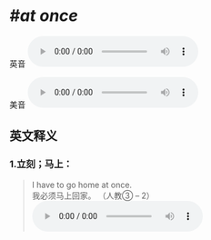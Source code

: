 # ***\#at once*** 
英音
<audio src="./media/at once1_AAC.aac" controls="controls"></audio>

美音
<audio src="./media/at once2_AAC.aac" controls="controls"></audio>



  

英文释义
---
### 1.**立刻；马上：**  

 > I have to go home at once.  
 > 我必须马上回家。  （人教③ – 2）  
<audio src="./media/once-4.aac" controls="controls"></audio>


